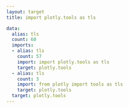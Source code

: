 ```yaml
---
layout: target
title: import plotly.tools as tls

data:
  alias: tls
  count: 60
  imports:
  - alias: tls
    count: 57
    import: import plotly.tools as tls
    target: plotly.tools
  - alias: tls
    count: 3
    import: from plotly import tools as tls
    target: plotly.tools
  target: plotly.tools
---
```

